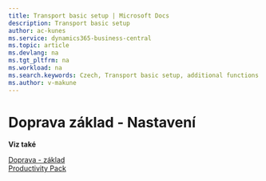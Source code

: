 ```yaml
---
title: Transport basic setup | Microsoft Docs
description: Transport basic setup
author: ac-kunes
ms.service: dynamics365-business-central
ms.topic: article
ms.devlang: na
ms.tgt_pltfrm: na
ms.workload: na
ms.search.keywords: Czech, Transport basic setup, additional functions
ms.author: v-makune
---
```

# Doprava základ - Nastavení

**Viz také**

[Doprava - základ](ac-transport-basic.md)  
[Productivity Pack](ac-productivity-pack.md)
